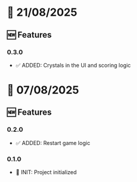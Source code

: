 # 📅 21/08/2025

## 🆕 Features

### 0.3.0

- ✅ ADDED: Crystals in the UI and scoring logic

# 📅 07/08/2025

## 🆕 Features

### 0.2.0

- ✅ ADDED: Restart game logic

### 0.1.0

- 🚀 INIT: Project initialized